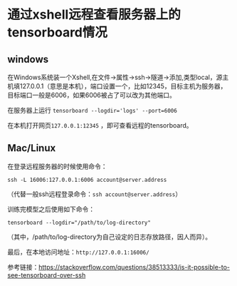 # 通过xshell远程查看服务器上的tensorboard情况

## windows

在Windows系统装一个Xshell,在文件->属性->ssh->隧道->添加,类型local，源主机填127.0.0.1（意思是本机），端口设置一个，比如12345，目标主机为服务器，目标端口一般是6006，如果6006被占了可以改为其他端口。

在服务器上运行 `tensorboard --logdir='logs' --port=6006`

在本机打开网页`127.0.0.1:12345` ，即可查看远程的tensorboard。

## Mac/Linux

在登录远程服务器的时候使用命令：

```ssh
ssh -L 16006:127.0.0.1:6006 account@server.address
```

（代替一般ssh远程登录命令：`ssh account@server.address`）

训练完模型之后使用如下命令：

```
tensorboard --logdir="/path/to/log-directory"
```

（其中，/path/to/log-directory为自己设定的日志存放路径，因人而异）。

最后，在本地访问地址：`http://127.0.0.1:16006/`

参考链接：https://stackoverflow.com/questions/38513333/is-it-possible-to-see-tensorboard-over-ssh